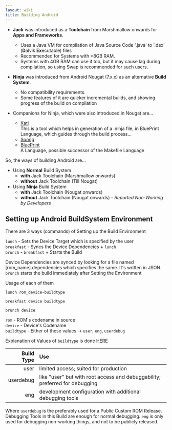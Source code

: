```yaml
---
layout: wiki
title: Building Android
---
```


* **Jack** was introduced as a **Toolchain** from Marshmallow onwards for **Apps and Frameworks**.
    - Uses a Java VM for compilation of Java Source Code '.java' to '.dex' (**D**alvik **Ex**ecutable) files
    - Recommended for Systems with >8GB RAM.
    - Systems with 4GB RAM can use it too, but it may cause lag during compilation, so using Swap is recommended for such users.

* **Ninja** was introduced from Android Nougat (7.x.x) as an alternative **Build System**.
    - No compatibility requirements.
    - Some features of it are quicker incremental builds, and showing progress of the build on compilation

* Companions for Ninja, which were also introduced in Nougat are...
    - [Kati](https://android.googlesource.com/platform/build/kati/#kati)  
      This is a tool which helps in generation of a .ninja file, in BluePrint Language, which guides through the build process...
    - [Soong](https://android.googlesource.com/platform/build/soong#Soong)
    - [BluePrint](https://android.googlesource.com/platform/build/blueprint/#Blueprint-Build-System)  
    A Language, possible successor of the Makefile Language

So, the ways of building Android are...

* Using **Normal** Build System
    - **with** Jack Toolchain (Marshmallow onwards)
    - **without** Jack Toolchain (Till Nougat)
* Using **Ninja** Build System
    - **with** Jack Toolchain (Nougat onwards)
    - **without** Jack Toolchain (Nougat onwards) - _Reported Non-Working by Developers_

## Setting up Android BuildSystem Environment

There are 3 ways (commands) of Setting up the Build Environment  

`lunch` - Sets the Device Target which is specified by the user  
`breakfast` - Syncs the Device Dependencies + `lunch`  
`brunch` - `breakfast` + Starts the Build  

Device Dependencies are synced by looking for a file named [rom_name].dependencies which specifies the same. It's written in JSON.  
`brunch` starts the build immediately after Setting the Environment  

Usage of each of them  

`lunch rom_device-buildtype`  

`breakfast device buildtype`  

`brunch device`  

`rom` - ROM's codename in source  
`device` - Device's Codename  
`buildtype` - Either of these values -> `user`, `eng`, `userdebug`  

Explanation of Values of `buildtype` is done [HERE](http://source.android.com/source/building.html#choose-a-target)  

Build Type | Use
----------:|:----
user       | limited access; suited for production
userdebug  | like "user" but with root access and debuggability; preferred for debugging
eng        | development configuration with additional debugging tools  

Where `userdebug` is the preferably used for a Public Custom ROM Release. Debugging Tools in this Build are enough for normal debugging.
`eng` is only used for debugging non-working things, and not to be publicly released.
